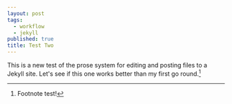 ```yaml
---
layout: post
tags: 
  - workflow
  - jekyll
published: true
title: Test Two
---
```



This is a new test of the prose system for editing and posting files to a Jekyll site. Let's see if this one works better than my first go round.[^151216194]


[^151216194]: Footnote test!
